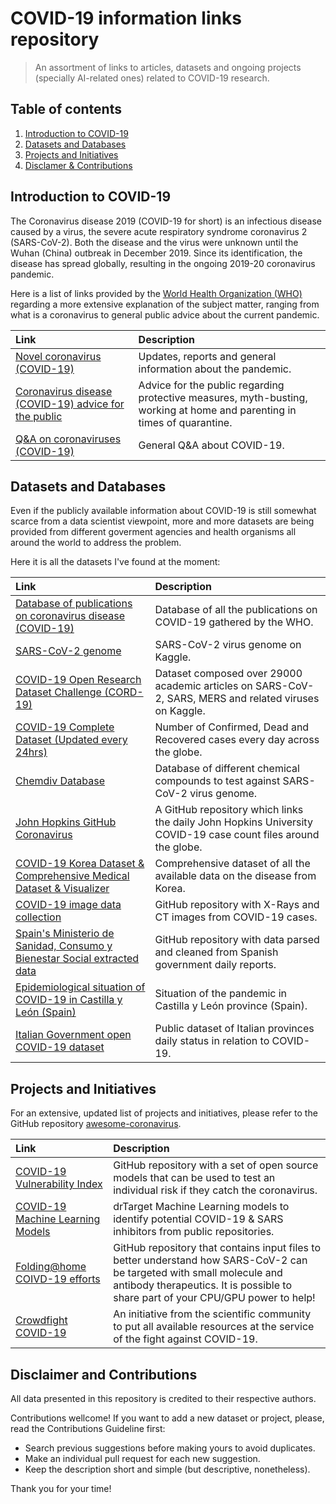 # COVID-19 information links repository
> An assortment of links to articles, datasets and ongoing projects (specially AI-related ones) related to COVID-19 research.

## Table of contents
1. [Introduction to COVID-19](#introduction-to-covid19)
2. [Datasets and Databases](#datasets-and-databases)
3. [Projects and Initiatives](#projects-and-initiatives)
4. [Disclamer & Contributions](#contributions)


## Introduction to COVID-19 <a name="introduction-to-covid19"></a>

The Coronavirus disease 2019 (COVID-19 for short) is an infectious disease caused by a virus, the severe acute respiratory syndrome coronavirus 2 (SARS-CoV-2). Both the disease and the virus were unknown until the Wuhan (China) outbreak in December 2019. Since its identification, the disease has spread globally, resulting in the ongoing 2019-20 coronavirus pandemic.

Here is a list of links provided by the [World Health Organization (WHO)](https://www.who.int/) regarding a more extensive explanation of the subject matter, ranging from what is a coronavirus to general public advice about the current pandemic.

| Link  | Description  |
|:------|:-------------|
| [Novel coronavirus (COVID-19)](https://www.who.int/emergencies/diseases/novel-coronavirus-2019) |Updates, reports and general information about the pandemic.  |
| [Coronavirus disease (COVID-19) advice for the public](https://www.who.int/emergencies/diseases/novel-coronavirus-2019/advice-for-public) | Advice for the public regarding protective measures, myth-busting, working at home and parenting in times of quarantine.  |
| [Q&amp;A on coronaviruses (COVID-19)](https://www.who.int/news-room/q-a-detail/q-a-coronaviruses) | General Q&A about COVID-19. |


## Datasets and Databases <a name="datasets-and-databases"></a>
Even if the publicly available information about COVID-19 is still somewhat scarce from a data scientist viewpoint, more and more datasets are being provided from different goverment agencies and health organisms all around the world to address the problem.

Here it is all the datasets I've found at the moment:

| Link  | Description  |
|:------|:-------------|
|[Database of publications on coronavirus disease (COVID-19)](https://www.who.int/emergencies/diseases/novel-coronavirus-2019/global-research-on-novel-coronavirus-2019-ncov)|Database of all the publications on COVID-19 gathered by the WHO.|
|[SARS-CoV-2 genome](https://www.kaggle.com/paultimothymooney/coronavirus-genome-sequence)| SARS-CoV-2 virus genome on Kaggle.|
|[COVID-19 Open Research Dataset Challenge (CORD-19)](https://www.kaggle.com/allen-institute-for-ai/CORD-19-research-challenge)| Dataset composed over 29000 academic articles on SARS-CoV-2, SARS, MERS and related viruses on Kaggle.|
|[COVID-19 Complete Dataset (Updated every 24hrs)](https://www.kaggle.com/imdevskp/corona-virus-report) | Number of Confirmed, Dead and Recovered cases every day across the globe.|
|[Chemdiv Database](https://www.chemspider.com/DatasourceDetails.aspx?id=111) | Database of different chemical compounds to test against SARS-CoV-2 virus genome.|
|[John Hopkins GitHub Coronavirus](https://github.com/willhaslett/covid-19-growth) | A GitHub repository which links the daily John Hopkins University COVID-19 case count files around the globe.|
|[COVID-19 Korea Dataset & Comprehensive Medical Dataset & Visualizer](https://github.com/ThisIsIsaac/COVID-19_Korea_Dataset) | Comprehensive dataset of all the available data on the disease from Korea.|
|[COVID-19 image data collection](https://github.com/ieee8023/covid-chestxray-dataset)|GitHub repository with X-Rays and CT images from COVID-19 cases.|
|[Spain's Ministerio de Sanidad, Consumo y Bienestar Social extracted data](https://github.com/datadista/datasets/tree/master/COVID%2019)| GitHub repository with data parsed and cleaned from Spanish government daily reports.|
|[Epidemiological situation of COVID-19 in Castilla y León (Spain)](https://analisis.datosabiertos.jcyl.es/pages/coronavirus/#situacin-actual)|Situation of the pandemic in Castilla y León province (Spain).|
|[Italian Government open COVID-19 dataset](https://github.com/pcm-dpc/COVID-19) | Public dataset of Italian provinces daily status in relation to COVID-19.|


## Projects and Initiatives <a name="projects-and-initiatives"></a>
For an extensive, updated list of projects and initiatives, please refer to the GitHub repository [awesome-coronavirus](https://github.com/soroushchehresa/awesome-coronavirus).

| Link  | Description  |
|:------|:-------------|
|[COVID-19 Vulnerability Index](https://github.com/closedloop-ai/cv19index) | GitHub repository with a set of open source models that can be used to test an individual risk if they catch the coronavirus.|
|[COVID-19 Machine Learning Models](https://doctortarget.com/proje/covid-19-data-sources/)|drTarget Machine Learning models to identify potential COVID-19 & SARS inhibitors from public repositories.|
|[Folding@home COIVD-19 efforts](https://github.com/FoldingAtHome/coronavirus)| GitHub repository that contains input files to better understand how SARS-CoV-2 can be targeted with small molecule and antibody therapeutics. It is possible to share part of your CPU/GPU power to help!|
|[Crowdfight COVID-19](https://crowdfightcovid19.org/)|An initiative from the scientific community to put all available resources at the service of the fight against COVID-19.|

## Disclaimer and Contributions <a name="contributions"></a>

All data presented in this repository is credited to their respective authors.

Contributions wellcome! If you want to add a new dataset or project, please, read the Contributions Guideline first:
* Search previous suggestions before making yours to avoid duplicates.
* Make an individual pull request for each new suggestion.
* Keep the description short and simple (but descriptive, nonetheless).

Thank you for your time!
